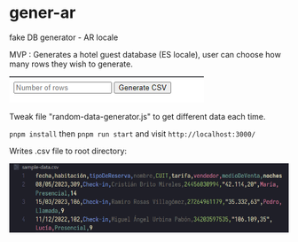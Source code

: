 # gener-ar
fake DB generator - AR locale 

MVP : Generates a hotel guest database (ES locale), user can choose how many rows they wish to generate. 

![alt](public/readme-screenshot-1.png)

Tweak file "random-data-generator.js" to get different data each time.

`pnpm install` then `pnpm run start` and visit `http://localhost:3000/`

Writes .csv file to root directory:

![alt](public/readme-screenshot-2.png)


